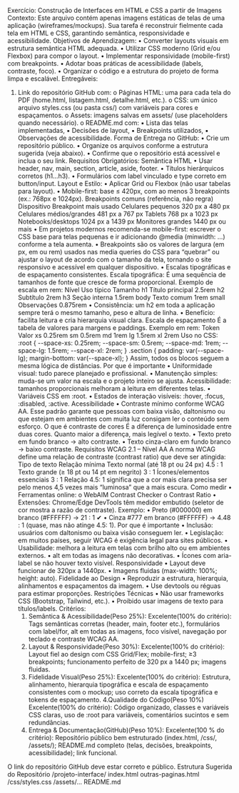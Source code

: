 Exercício: Construção de Interfaces em HTML e CSS a partir de Imagens
Contexto:
    Este arquivo contém apenas imagens estáticas de telas de uma aplicação
    (wireframes/mockups). Sua tarefa é reconstruir fielmente cada tela em HTML e
    CSS, garantindo semântica, responsividade e acessibilidade.
Objetivos de Aprendizagem:
• Converter layouts visuais em estrutura semântica HTML adequada.
• Utilizar CSS moderno (Grid e/ou Flexbox) para compor o layout.
• Implementar responsividade (mobile-first) com breakpoints.
• Adotar boas práticas de acessibilidade (labels, contraste, foco).
• Organizar o código e a estrutura do projeto de forma limpa e escalável.
Entregáveis:
1. Link do repositório GitHub com:
o Páginas HTML: uma para cada tela do PDF (home.html,
listagem.html, detalhe.html, etc.).
o CSS: um único arquivo styles.css (ou pasta css/) com variáveis para
cores e espaçamentos.
o Assets: imagens salvas em assets/ (use placeholders quando
necessário).
o README.md com:
▪ Lista das telas implementadas,
▪ Decisões de layout,
▪ Breakpoints utilizados,
▪ Observações de acessibilidade.
Forma de Entrega no GitHub:
• Crie um repositório público.
• Organize os arquivos conforme a estrutura sugerida (veja abaixo).
• Confirme que o repositório está acessível e inclua o seu link.
Requisitos Obrigatórios:
Semântica HTML
• Usar header, nav, main, section, article, aside, footer.
• Títulos hierárquicos corretos (h1…h3).
• Formulários com label vinculado e type correto em button/input.
Layout e Estilo:
• Aplicar Grid ou Flexbox (não usar tabelas para layout).
• Mobile-first: base ≤ 420px, com ao menos 3 breakpoints (ex.: 768px e
1024px).
Breakpoints comuns (referência, não regra)
Dispositivo Breakpoint mais usado
Celulares pequenos 320 px a 480 px
Celulares médios/grandes 481 px a 767 px
Tablets 768 px a 1023 px
Notebooks/desktops 1024 px a 1439 px
Monitores grandes 1440 px ou mais
• Em projetos modernos recomenda-se mobile-first: escrever o
CSS base para telas pequenas e ir adicionando @media (minwidth: …) conforme a tela aumenta.
• Breakpoints são os valores de largura (em px, em ou rem) usados
nas media queries do CSS para “quebrar” ou ajustar o layout de
acordo com o tamanho da tela, tornando o site responsivo e
acessível em qualquer dispositivo.
• Escalas tipográficas e de espaçamento consistentes.
Escala tipográfica: É uma sequência de tamanhos de fonte que cresce de
forma proporcional.
Exemplo de escala em rem:
Nível Uso típico Tamanho
h1 Título principal 2.5rem
h2 Subtítulo 2rem
h3 Seção interna 1.5rem
body Texto comum 1rem
small Observações 0.875rem
• Consistência: um h2 em toda a aplicação sempre terá o mesmo
tamanho, peso e altura de linha.
• Benefício: facilita leitura e cria hierarquia visual clara.
Escala de espaçamento
É a tabela de valores para margens e paddings.
Exemplo em rem:
Token Valor
xs 0.25rem
sm 0.5rem
md 1rem
lg 1.5rem
xl 2rem
Uso no CSS:
:root {
 --space-xs: 0.25rem;
 --space-sm: 0.5rem;
 --space-md: 1rem;
 --space-lg: 1.5rem;
 --space-xl: 2rem;
}
.section {
 padding: var(--space-lg);
 margin-bottom: var(--space-xl);
}
Assim, todos os blocos seguem a mesma lógica de distâncias.
Por que é importante
• Uniformidade visual: tudo parece planejado e profissional.
• Manutenção simples: muda-se um valor na escala e o projeto
inteiro se ajusta.
Acessibilidade: tamanhos proporcionais melhoram a leitura em
diferentes telas.
• Variáveis CSS em :root.
• Estados de interação visíveis: :hover, :focus, :disabled, :active.
Acessibilidade
• Contraste mínimo conforme WCAG AA.
Esse padrão garante que pessoas com baixa visão, daltonismo ou que
estejam em ambientes com muita luz consigam ler o conteúdo sem
esforço.
O que é contraste de cores
É a diferença de luminosidade entre duas cores.
Quanto maior a diferença, mais legível o texto.
• Texto preto em fundo branco → alto contraste.
• Texto cinza-claro em fundo branco → baixo contraste.
Requisitos WCAG 2.1 – Nível AA
A norma WCAG define uma relação de contraste (contrast ratio) que deve
ser atingida:
Tipo de texto Relação mínima
Texto normal (até 18 pt ou 24 px) 4.5 : 1
Texto grande (≥ 18 pt ou 14 pt em negrito) 3 : 1
Ícones/elementos essenciais 3 : 1
Relação 4.5: 1 significa que a cor mais clara precisa ser pelo menos 4,5
vezes mais “luminosa” que a mais escura.
Como medir
• Ferramentas online:
o WebAIM Contrast Checker
o Contrast Ratio
• Extensões: Chrome/Edge DevTools têm medidor embutido
(seletor de cor mostra a razão de contraste).
Exemplo:
• Preto (#000000) em branco (#FFFFFF) → 21 : 1 ✔
• Cinza #777 em branco (#FFFFFF) → 4.48 : 1 (quase, mas não
atinge 4.5: 1).
Por que é importante
• Inclusão: usuários com daltonismo ou baixa visão conseguem ler.
• Legislação: em muitos países, seguir WCAG é exigência legal para
sites públicos.
• Usabilidade: melhora a leitura em telas com brilho alto ou em
ambientes externos.
• alt em todas as imagens não decorativas.
• Ícones com aria-label se não houver texto visível.
Responsividade
• Layout deve funcionar de 320px a 1440px.
• Imagens fluidas (max-width: 100%; height: auto).
Fidelidade ao Design
• Reproduzir a estrutura, hierarquia, alinhamentos e espaçamentos da
imagem.
• Use devtools ou réguas para estimar proporções.
Restrições Técnicas
• Não usar frameworks CSS (Bootstrap, Tailwind, etc.).
• Proibido usar imagens de texto para títulos/labels.
Critérios:
     1. Semântica & Acessibilidade(Peso 25%):
        Excelente(100% do critério):
            Tags semânticas corretas (header,
            main, footer etc.), formulários com
            label/for, alt em todas as imagens,
            foco visível, navegação por teclado
            e contraste WCAG AA. 
    2. Layout & Responsividade(Peso 30%):
        Excelente(100% do critério):
            Layout fiel ao design com CSS
            Grid/Flex; mobile-first; ≥3
            breakpoints; funcionamento
            perfeito de 320 px a 1440 px;
            imagens fluidas.     
    3. Fidelidade Visual(Peso 25%):
        Excelente(100% do critério):
            Estrutura, alinhamento, hierarquia
            tipográfica e escala de
            espaçamento consistentes com o
            mockup; uso correto da escala
            tipográfica e tokens de
            espaçamento.
    4.Qualidade do Código(Peso 10%)
        Excelente(100% do critério): 
            Código organizado, classes e
            variáveis CSS claras, uso de :root
            para variáveis, comentários
            sucintos e sem redundâncias.
    5. Entrega & Documentação(GitHub)(Peso 10%):
        Excelente(100 % do critério):
            Repositório público bem
            estruturado (index.html, /css/,
            /assets/); README.md completo
            (telas, decisões, breakpoints,
            acessibilidade); link funcional.



O link do repositório GitHub deve estar correto e público.
Estrutura Sugerida do Repositório
/projeto-interface/
 index.html
 outras-paginas.html
 /css/styles.css
 /assets/...
 README.md